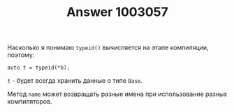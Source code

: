 ﻿---
title: "Answer 1003057"
se.owner.user_id: 197320
se.owner.display_name: "Александр"
se.owner.link: "https://ru.stackoverflow.com/users/197320/%d0%90%d0%bb%d0%b5%d0%ba%d1%81%d0%b0%d0%bd%d0%b4%d1%80"
se.answer_id: 1003057
se.question_id: 1003049
se.post_type: answer
se.score: -1
se.is_accepted: False
---
<p>Насколько я понимаю <code>typeid()</code> вычисляется на этапе компиляции, поэтому: </p>

<pre><code>auto t = typeid(*b); 
</code></pre>

<p><code>t</code> - будет всегда хранить данные о типе <code>Base</code>.</p>

<p>Метод <code>name</code> может возвращать разные имена при использование разных компиляторов.</p>
